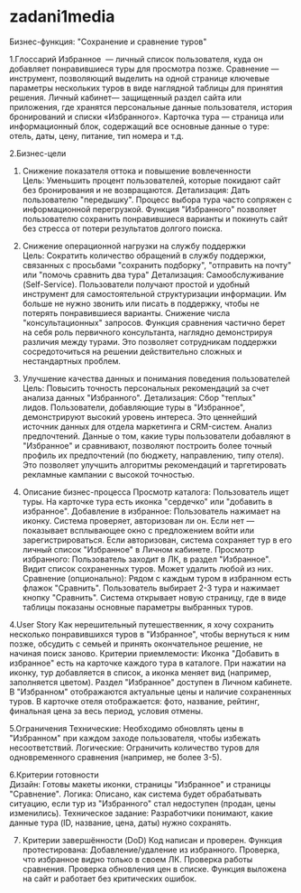 # zadani1media
Бизнес-функция: "Сохранение и сравнение туров"

1.Глоссарий
Избранное  — личный список пользователя, куда он добавляет понравившиеся туры для просмотра позже.
Сравнение — инструмент, позволяющий выделить на одной странице ключевые параметры нескольких туров в виде наглядной таблицы для принятия решения.
Личный кабинет— защищенный раздел сайта или приложения, где хранятся персональные данные пользователя, история бронирований и списки «Избранного».
Карточка тура — страница или информационный блок, содержащий все основные данные о туре: отель, даты, цену, питание, тип номера и т.д.

2.Бизнес-цели

1. Снижение показателя оттока и повышение вовлеченности
Цель: Уменьшить процент пользователей, которые покидают сайт без бронирования и не возвращаются.
Детализация:
Дать пользователю "передышку". Процесс выбора тура часто сопряжен с информационной перегрузкой. Функция "Избранного" позволяет пользователю сохранить понравившиеся варианты и покинуть сайт без стресса от потери результатов долгого поиска.

2. Снижение операционной нагрузки на службу поддержки
Цель: Сократить количество обращений в службу поддержки, связанных с просьбами "сохранить подборку", "отправить на почту" или "помочь сравнить два тура"
Детализация:
Самообслуживание (Self-Service). Пользователи получают простой и удобный инструмент для самостоятельной структуризации информации. Им больше не нужно звонить или писать в поддержку, чтобы не потерять понравившиеся варианты.
Снижение числа "консультационных" запросов. Функция сравнения частично берет на себя роль первичного консультанта, наглядно демонстрируя различия между турами. Это позволяет сотрудникам поддержки сосредоточиться на решении действительно сложных и нестандартных проблем.

3. Улучшение качества данных и понимания поведения пользователей
Цель: Повысить точность персональных рекомендаций за счет анализа данных "Избранного".
Детализация:
Сбор "теплых" лидов. Пользователи, добавляющие туры в "Избранное", демонстрируют высокий уровень интереса. Это ценнейший источник данных для отдела маркетинга и CRM-систем.
Анализ предпочтений. Данные о том, какие туры пользователи добавляют в "Избранное" и сравнивают, позволяют построить более точный профиль их предпочтений (по бюджету, направлению, типу отеля). Это позволяет улучшить алгоритмы рекомендаций и таргетировать рекламные кампании с высокой точностью.

3. Описание бизнес-процесса
Просмотр каталога:
Пользователь ищет туры.
На карточке тура есть иконка "сердечко" или "добавить в избранное".
Добавление в избранное:
Пользователь нажимает на иконку.
Система проверяет, авторизован ли он. Если нет — показывает всплывающее окно с предложением войти или зарегистрироваться.
Если авторизован, система сохраняет тур в его личный список "Избранное" в Личном кабинете.
Просмотр избранного:
Пользователь заходит в ЛК, в раздел "Избранное".
Видит список сохраненных туров. Может удалить любой из них.
Сравнение (опционально):
Рядом с каждым туром в избранном есть флажок "Сравнить".
Пользователь выбирает 2-3 тура и нажимает кнопку "Сравнить".
Система открывает новую страницу, где в виде таблицы показаны основные параметры выбранных туров.

4.User Story
Как нерешительный путешественник, я хочу сохранить несколько понравившихся туров в "Избранное", чтобы вернуться к ним позже, обсудить с семьей и принять окончательное решение, не начиная поиск заново.
Критерии приемлемости:
Иконка "Добавить в избранное" есть на карточке каждого тура в каталоге.
При нажатии на иконку, тур добавляется в список, а иконка меняет вид (например, заполняется цветом).
Раздел "Избранное" доступен в Личном кабинете.
В "Избранном" отображаются актуальные цены и наличие сохраненных туров.
В карточке отеля отображается: фото, название, рейтинг, финальная цена за весь период, условия отмены.

5.Ограничения
Технические: Необходимо обновлять цены в "Избранном" при каждом заходе пользователя, чтобы избежать несоответствий.
Логические: Ограничить количество туров для одновременного сравнения (например, не более 3-5).

6.Критерии готовности  
Дизайн: Готовы макеты иконки, страницы "Избранное" и страницы "Сравнение".
Логика: Описано, как система будет обрабатывать ситуацию, если тур из "Избранного" стал недоступен (продан, цены изменились).
Техническое задание: Разработчики понимают, какие данные тура (ID, название, цена, даты) нужно сохранять.

7. Критерии завершённости (DoD)
Код написан и проверен.
Функция протестирована:
Добавление/удаление из избранного.
Проверка, что избранное видно только в своем ЛК.
Проверка работы сравнения.
Проверка обновления цен в списке.
Функция выложена на сайт и работает без критических ошибок.






